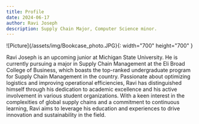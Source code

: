 ```yaml
---
title: Profile
date: 2024-06-17 
author: Ravi Joseph
description: Supply Chain Major, Computer Science minor. 
---
```


![Picture]{/assets/img/Bookcase_photo.JPG}{: width="700" height="700" }

Ravi Joseph is an upcoming junior at Michigan State University. He is currently pursuing a major in Supply Chain Management at the Eli Broad College of Business, which boasts the top-ranked undergraduate program for Supply Chain Management in the country. Passionate about optimizing logistics and improving operational efficiencies, Ravi has distinguished himself through his dedication to academic excellence and his active involvement in various student organizations. With a keen interest in the complexities of global supply chains and a commitment to continuous learning, Ravi aims to leverage his education and experiences to drive innovation and sustainability in the field. 
